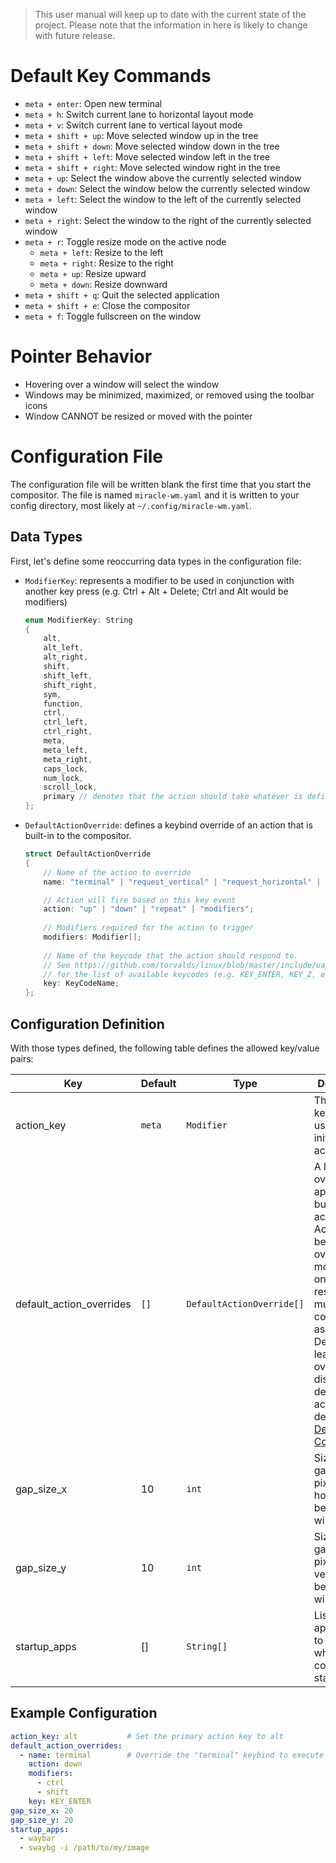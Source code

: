 > This user manual will keep up to date with the current state of the project.
> Please note that the information in here is likely to change with future release.

# Default Key Commands
- `meta + enter`: Open new terminal
- `meta + h`: Switch current lane to horizontal layout mode
- `meta + v`: Switch current lane to vertical layout mode
- `meta + shift + up`: Move selected window up in the tree
- `meta + shift + down`: Move selected window down in the tree
- `meta + shift + left`: Move selected window left in the tree
- `meta + shift + right`: Move selected window right in the tree
- `meta + up`: Select the window above the currently selected window
- `meta + down`: Select the window below the currently selected window
- `meta + left`: Select the window to the left of the currently selected window
- `meta + right`: Select the window to the right of the currently selected window
- `meta + r`: Toggle resize mode on the active node
  - `meta + left`: Resize to the left
  - `meta + right`: Resize to the right
  - `meta + up`: Resize upward
  - `meta + down`: Resize downward
- `meta + shift + q`: Quit the selected application
- `meta + shift + e`: Close the compositor
- `meta + f`: Toggle fullscreen on the window

# Pointer Behavior
- Hovering over a window will select the window
- Windows may be minimized, maximized, or removed using the toolbar icons
- Window CANNOT be resized or moved with the pointer

# Configuration File
The configuration file will be written blank the first time that you start the compositor. The file is named `miracle-wm.yaml`
and it is written to your config directory, most likely at `~/.config/miracle-wm.yaml`.

## Data Types
First, let's define some reoccurring data types in the configuration file:

- `ModifierKey`: represents a modifier to be used in conjunction with another key press (e.g. Ctrl + Alt + Delete; Ctrl and Alt would be modifiers)

  ```c++
  enum ModifierKey: String
  {
      alt,
      alt_left,
      alt_right,
      shift,
      shift_left,
      shift_right,
      sym,
      function,
      ctrl,
      ctrl_left,
      ctrl_right,
      meta,
      meta_left,
      meta_right,
      caps_lock,
      num_lock,
      scroll_lock,
      primary // denotes that the action should take whatever is defined by the action_key
  };
  ```

- `DefaultActionOverride`: defines a keybind override of an action that is built-in to the compositor.
  ```c++
  struct DefaultActionOverride
  {
      // Name of the action to override
      name: "terminal" | "request_vertical" | "request_horizontal" | "toggle_resize" | "move_up" | "move_down" | "move_left" | "move_right" | "select_up" | "select_down" | "select_left" | "select_right" | "quit_active_window" | "quit_compositor" | "fullscreen";
  
      // Action will fire based on this key event
      action: "up" | "down" | "repeat" | "modifiers";
      
      // Modifiers required for the action to trigger
      modifiers: Modifier[];
      
      // Name of the keycode that the action should respond to.
      // See https://github.com/torvalds/linux/blob/master/include/uapi/linux/input-event-codes.h
      // for the list of available keycodes (e.g. KEY_ENTER, KEY_Z, etc.)
      key: KeyCodeName;
  };
  ```

## Configuration Definition
With those types defined, the following table defines the allowed key/value pairs:

| Key                      | Default | Type              | Description                                                                                                                                                                                                                                                            |
|--------------------------|---------|-------------------|------------------------------------------------------------------------------------------------------------------------------------------------------------------------------------------------------------------------------------------------------------------------|
| action_key               | `meta`    | `Modifier`          | The default key that is used to initate any action.                                                                                                                                                                                                                    |
| default_action_overrides | `[]`      | `DefaultActionOverride[]` | A list overrides to apply to built-in actions. Actions may be overridden more than once and will respond to multiple key combinations as a result. Defining at least one override disables the default action defined in [Default Key Commands](#default-key-commands) |
| gap_size_x               | 10 | `int` | Size of the gaps in pixels horizontally between windows          |                                                                                                                                                                                                      |
| gap_size_y               | 10 | `int` | Size of the gaps in pixels vertically between windows |                                                                                                                                                                                                                 |
| startup_apps | [] | `String[]` | List of applications to be started when the compositor starts |


## Example Configuration
```yaml
action_key: alt           # Set the primary action key to alt
default_action_overrides:
  - name: terminal        # Override the "terminal" keybind to execute with "Ctrl + Shift + Enter"
    action: down
    modifiers:
      - ctrl
      - shift
    key: KEY_ENTER
gap_size_x: 20
gap_size_y: 20
startup_apps:
  - waybar
  - swaybg -i /path/to/my/image
```